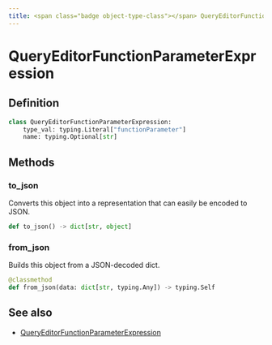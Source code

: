```yaml
---
title: <span class="badge object-type-class"></span> QueryEditorFunctionParameterExpression
---
```

# <span class="badge object-type-class"></span> QueryEditorFunctionParameterExpression

## Definition

```python
class QueryEditorFunctionParameterExpression:
    type_val: typing.Literal["functionParameter"]
    name: typing.Optional[str]
```
## Methods

### <span class="badge object-method"></span> to_json

Converts this object into a representation that can easily be encoded to JSON.

```python
def to_json() -> dict[str, object]
```

### <span class="badge object-method"></span> from_json

Builds this object from a JSON-decoded dict.

```python
@classmethod
def from_json(data: dict[str, typing.Any]) -> typing.Self
```

## See also

 * <span class="badge builder"></span> [QueryEditorFunctionParameterExpression](./builder-QueryEditorFunctionParameterExpression.md)
